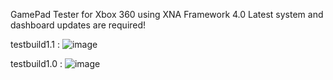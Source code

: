 GamePad Tester for Xbox 360 using XNA Framework 4.0 
Latest system and dashboard updates are required!

testbuild1.1 : 
![image](https://github.com/user-attachments/assets/e1b9d233-0400-4c14-8ca8-54d010ea029e)

testbuild1.0 :
![image](https://github.com/user-attachments/assets/67508882-ea1a-469f-9202-ab186a01efa4)

